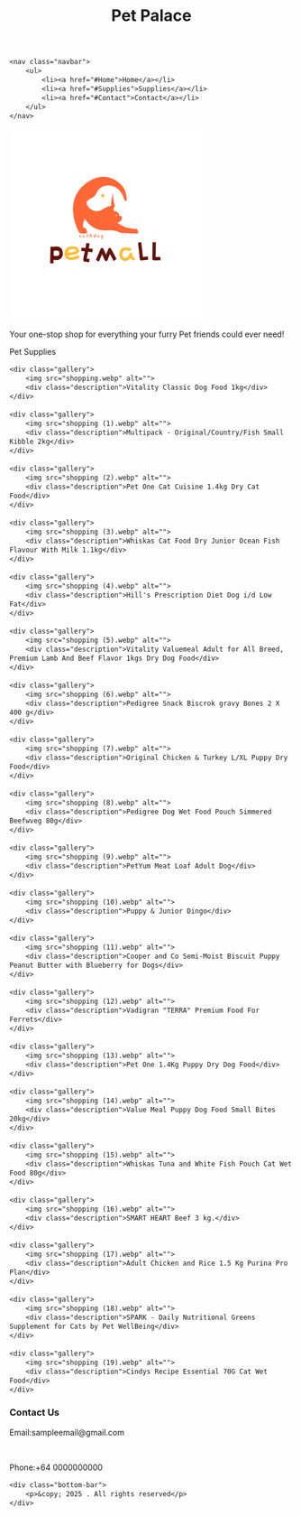 <!DOCTYPE html>
<html lang="en">
    <link rel="stylesheet" href="NavBar.css">
<head>
    <meta charset="UTF-8">
    <meta name="viewport" content="width=device-width, initial-scale=1.0">
    <title>Pet Palace</title>
    <style>
        img {
            width: 9cm;
            height: 9cm;
        }
    </style>
</head>
<body>
    <header>
        <h1>Pet Palace</h1>
    </header>

    <nav class="navbar">
        <ul>
            <li><a href="#Home">Home</a></li>
            <li><a href="#Supplies">Supplies</a></li>
            <li><a href="#Contact">Contact</a></li>
        </ul>
    </nav>
   

<section id="Home">
    <img src="Logo.png" alt="">
    <p>
        Your one-stop shop for everything your furry <span class="Pet">Pet</span> friends could ever need!
    </p>
</section>   
   
<section id="Supplies">
    <P>Pet Supplies</P>

    <div class="gallery">
        <img src="shopping.webp" alt="">
        <div class="description">Vitality Classic Dog Food 1kg</div>
    </div>
    
    <div class="gallery">
        <img src="shopping (1).webp" alt="">
        <div class="description">Multipack - Original/Country/Fish Small Kibble 2kg</div>
    </div>    

    <div class="gallery">
        <img src="shopping (2).webp" alt="">
        <div class="description">Pet One Cat Cuisine 1.4kg Dry Cat Food</div>
    </div>    

    <div class="gallery">
        <img src="shopping (3).webp" alt="">
        <div class="description">Whiskas Cat Food Dry Junior Ocean Fish Flavour With Milk 1.1kg</div>
    </div>    

    <div class="gallery">
        <img src="shopping (4).webp" alt="">
        <div class="description">Hill's Prescription Diet Dog i/d Low Fat</div>
    </div>    

    <div class="gallery">
        <img src="shopping (5).webp" alt="">
        <div class="description">Vitality Valuemeal Adult for All Breed, Premium Lamb And Beef Flavor 1kgs Dry Dog Food</div>
    </div>    

    <div class="gallery">
        <img src="shopping (6).webp" alt="">
        <div class="description">Pedigree Snack Biscrok gravy Bones 2 X 400 g</div>
    </div>    

    <div class="gallery">
        <img src="shopping (7).webp" alt="">
        <div class="description">Original Chicken & Turkey L/XL Puppy Dry Food</div>
    </div>    

    <div class="gallery">
        <img src="shopping (8).webp" alt="">
        <div class="description">Pedigree Dog Wet Food Pouch Simmered Beefwveg 80g</div>
    </div>    

    <div class="gallery">
        <img src="shopping (9).webp" alt="">
        <div class="description">PetYum Meat Loaf Adult Dog</div>
    </div>    

    <div class="gallery">
        <img src="shopping (10).webp" alt="">
        <div class="description">Puppy & Junior Dingo</div>
    </div>    

    <div class="gallery">
        <img src="shopping (11).webp" alt="">
        <div class="description">Cooper and Co Semi-Moist Biscuit Puppy Peanut Butter with Blueberry for Dogs</div>
    </div>    

    <div class="gallery">
        <img src="shopping (12).webp" alt="">
        <div class="description">Vadigran "TERRA" Premium Food For Ferrets</div>
    </div>    

    <div class="gallery">
        <img src="shopping (13).webp" alt="">
        <div class="description">Pet One 1.4Kg Puppy Dry Dog Food</div>
    </div>    

    <div class="gallery">
        <img src="shopping (14).webp" alt="">
        <div class="description">Value Meal Puppy Dog Food Small Bites 20kg</div>
    </div>    

    <div class="gallery">
        <img src="shopping (15).webp" alt="">
        <div class="description">Whiskas Tuna and White Fish Pouch Cat Wet Food 80g</div>
    </div>    

    <div class="gallery">
        <img src="shopping (16).webp" alt="">
        <div class="description">SMART HEART Beef 3 kg.</div>
    </div>    

    <div class="gallery">
        <img src="shopping (17).webp" alt="">
        <div class="description">Adult Chicken and Rice 1.5 Kg Purina Pro Plan</div>
    </div>    

    <div class="gallery">
        <img src="shopping (18).webp" alt="">
        <div class="description">SPARK - Daily Nutritional Greens Supplement for Cats by Pet WellBeing</div>
    </div>    

    <div class="gallery">
        <img src="shopping (19).webp" alt="">
        <div class="description">Cindys Recipe Essential 70G Cat Wet Food</div>
    </div>    
        
</section>

<section id="Contact">
<footer>
    <div class="footer">
        <h3>Contact Us</h3>
        <p>Email:sampleemail@gmail.com</p>
        <br>
        <p>Phone:+64 0000000000</p>
    </div>

    <div class="bottom-bar">
        <p>&copy; 2025 . All rights reserved</p>
    </div>
</footer>
</section>
</body>

</html>
